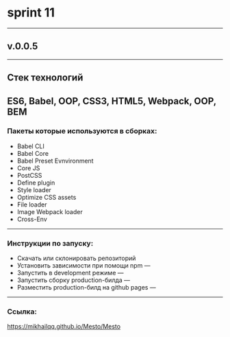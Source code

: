 # sprint 11
---
## v.0.0.5
---
## Стек технологий
  ES6, Babel, OOP, CSS3, HTML5, Webpack, OOP, BEM
---
### Пакеты которые используются в сборках:
* Babel CLI
* Babel Core
* Babel Preset Evnvironment
* Сore JS
* PostCSS
* Define plugin
* Style loader
* Optimize CSS assets
* File loader
* Image Webpack loader
* Cross-Env
---
### Инструкции по запуску:
* Скачать или склонировать репозиторий
* Установить зависимости при помощи npm — <npm i>
* Запустить в development режиме — <npm run dev>
* Запустить сборку production-билда — <npm run build>
* Разместить production-билд на github pages — <npm run deploy>
---
### Ссылка:
 https://mikhailqq.github.io/Mesto/Mesto
